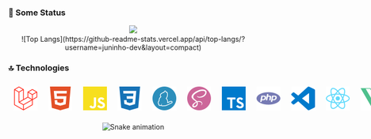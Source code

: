 ### 🚀 Some Status

<div align="center">
	<img src="https://github-readme-stats.vercel.app/api?username=Juninho-dev&hide=issues&count_private=true&show_icons=true&theme=tokyonight" />
</div>

<div align="center">
	![Top Langs](https://github-readme-stats.vercel.app/api/top-langs/?username=juninho-dev&layout=compact)
</div>

### 🔝 Technologies

<div align="center" style="
display: flex;
">
	<img src="./laravel.svg" width="50" style="
		margin: 3px;
		padding: 8px;
		border-radius: 4px;
	"/>
	<img src="./html5.svg" width="50" style="
		margin: 3px;
		padding: 8px;
		border-radius: 4px;
	"/>
	<img src="./javascript.svg" width="50" style="
		margin: 3px;
		padding: 8px;
		border-radius: 4px;
	"/>
	<img src="./css3.svg" width="50" style="
		margin: 3px;
		padding: 8px;
		border-radius: 4px;
	"/>
	<img src="./yarn.svg" width="50" style="
		margin: 3px;
		padding: 8px;
		border-radius: 4px;
	"/>
	<img src="./sass.svg" width="50" style="
		margin: 3px;
		padding: 8px;
		border-radius: 4px;
	"/>
	<img src="./typescript.svg" width="50" style="
		margin: 3px;
		padding: 8px;
		border-radius: 4px;
	"/>
	<img src="./php.svg" width="50" style="
		margin: 3px;
		padding: 8px;
		border-radius: 4px;
	"/>
	<img src="./visualstudiocode.svg" width="50" style="
		margin: 3px;
		padding: 8px;
		border-radius: 4px;
	"/>
	<img src="./react.svg" width="50" style="
		margin: 3px;
		padding: 8px;
		border-radius: 4px;
	"/>
	<img src="./vue-dot-js.svg" width="50" style="
		margin: 3px;
		padding: 8px;
		border-radius: 4px;
	"/>
	<img src="./bootstrap.svg" width="50" style="
		margin: 3px;
		padding: 8px;
		border-radius: 4px;
	"/>
	<img src="./sqlite.svg" width="50" style="
		margin: 3px;
		padding: 8px;
		border-radius: 4px;
	"/>
	<img src="./postgresql.svg" width="50" style="
		margin: 3px;
		padding: 8px;
		border-radius: 4px;
	"/>
	<img src="./postman.svg" width="50" style="
		margin: 3px;
		padding: 8px;
		border-radius: 4px;
	"/>
	<img src="./amazonaws.svg" width="50" style="
		margin: 3px;
		padding: 8px;
		border-radius: 4px;
	"/>
	<img src="./apache.svg" width="50" style="
		margin: 3px;
		padding: 8px;
		border-radius: 4px;
	"/>
	<img src="./electron.svg" width="50" style="
		margin: 3px;
		padding: 8px;
		border-radius: 4px;
	"/>
	<img src="./expo.svg" width="50" style="
		margin: 3px;
		padding: 8px;
		border-radius: 4px;
	"/>
</div>

<div align="center">
  
  ![Snake animation](https://github.com/danielbped/danielbped/blob/output/github-contribution-grid-snake.svg)
  
</div>
